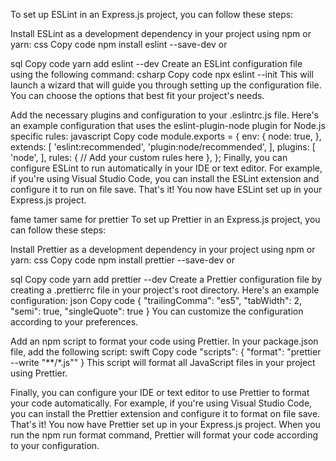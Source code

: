 To set up ESLint in an Express.js project, you can follow these steps:

Install ESLint as a development dependency in your project using npm or yarn:
css
Copy code
npm install eslint --save-dev
or

sql
Copy code
yarn add eslint --dev
Create an ESLint configuration file using the following command:
csharp
Copy code
npx eslint --init
This will launch a wizard that will guide you through setting up the configuration file. You can choose the options that best fit your project's needs.

Add the necessary plugins and configuration to your .eslintrc.js file. Here's an example configuration that uses the eslint-plugin-node plugin for Node.js specific rules:
javascript
Copy code
module.exports = {
  env: {
    node: true,
  },
  extends: [
    'eslint:recommended',
    'plugin:node/recommended',
  ],
  plugins: [
    'node',
  ],
  rules: {
    // Add your custom rules here
  },
};
Finally, you can configure ESLint to run automatically in your IDE or text editor. For example, if you're using Visual Studio Code, you can install the ESLint extension and configure it to run on file save.
That's it! You now have ESLint set up in your Express.js project.




fame tamer
same for prettier
To set up Prettier in an Express.js project, you can follow these steps:

Install Prettier as a development dependency in your project using npm or yarn:
css
Copy code
npm install prettier --save-dev
or

sql
Copy code
yarn add prettier --dev
Create a Prettier configuration file by creating a .prettierrc file in your project's root directory. Here's an example configuration:
json
Copy code
{
  "trailingComma": "es5",
  "tabWidth": 2,
  "semi": true,
  "singleQuote": true
}
You can customize the configuration according to your preferences.

Add an npm script to format your code using Prettier. In your package.json file, add the following script:
swift
Copy code
"scripts": {
  "format": "prettier --write \"**/*.js\""
}
This script will format all JavaScript files in your project using Prettier.

Finally, you can configure your IDE or text editor to use Prettier to format your code automatically. For example, if you're using Visual Studio Code, you can install the Prettier extension and configure it to format on file save.
That's it! You now have Prettier set up in your Express.js project. When you run the npm run format command, Prettier will format your code according to your configuration.
